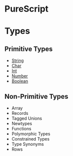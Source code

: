 # PureScript

# Types
## Primitive Types
- [String][type-string]
- [Char][type-char]
- [Int][type-int]
- [Number][type-number]
- [Boolean][type-boolean]

## Non-Primitive Types
- Array
- Records
- Tagged Unions
- Newtypes
- Functions
- Polymorphic Types
- Constrained Types
- Type Synonyms
- Rows

[type-string]: ../../../reference/types/string.md
[type-char]: ../../../reference/types/char.md
[type-int]: ../../../reference/types/integer.md
[type-number]: ../../../reference/types/number.md
[type-boolean]: ../../../reference/types/boolean.md
